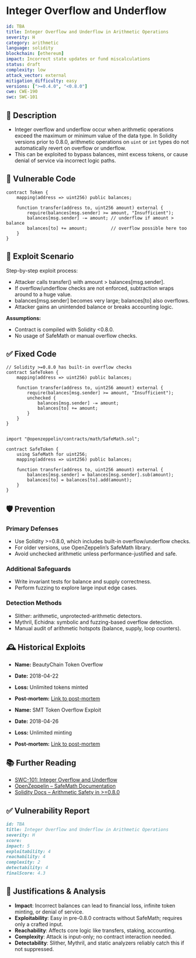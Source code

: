 # Integer Overflow and Underflow

```YAML
id: TBA
title: Integer Overflow and Underflow in Arithmetic Operations
severity: H
category: arithmetic
language: solidity
blockchain: [ethereum]
impact: Incorrect state updates or fund miscalculations
status: draft
complexity: low
attack_vector: external
mitigation_difficulty: easy
versions: [">=0.4.0", "<0.8.0"]
cwe: CWE-190
swc: SWC-101
```

## 📝 Description

- Integer overflow and underflow occur when arithmetic operations exceed the maximum or minimum value of the data type. In Solidity versions prior to 0.8.0, arithmetic operations on `uint` or `int` types do not automatically revert on overflow or underflow. 
- This can be exploited to bypass balances, mint excess tokens, or cause denial of service via incorrect logic paths.

## 🚨 Vulnerable Code

```solidity
contract Token {
    mapping(address => uint256) public balances;

    function transfer(address to, uint256 amount) external {
        require(balances[msg.sender] >= amount, "Insufficient");
        balances[msg.sender] -= amount; // underflow if amount > balance
        balances[to] += amount;         // overflow possible here too
    }
}
```
## 🧪 Exploit Scenario

Step-by-step exploit process:

- Attacker calls transfer() with amount > balances[msg.sender].
- If overflow/underflow checks are not enforced, subtraction wraps around to a huge value.
- balances[msg.sender] becomes very large; balances[to] also overflows.
- Attacker gains an unintended balance or breaks accounting logic.

**Assumptions:**

- Contract is compiled with Solidity <0.8.0.
- No usage of SafeMath or manual overflow checks.

## ✅ Fixed Code

```solidity
// Solidity >=0.8.0 has built-in overflow checks
contract SafeToken {
    mapping(address => uint256) public balances;

    function transfer(address to, uint256 amount) external {
        require(balances[msg.sender] >= amount, "Insufficient");
        unchecked {
            balances[msg.sender] -= amount;
            balances[to] += amount;
        }
    }
}
```

```solidity

import "@openzeppelin/contracts/math/SafeMath.sol";

contract SafeToken {
    using SafeMath for uint256;
    mapping(address => uint256) public balances;

    function transfer(address to, uint256 amount) external {
        balances[msg.sender] = balances[msg.sender].sub(amount);
        balances[to] = balances[to].add(amount);
    }
}
```

## 🛡️ Prevention

### Primary Defenses

- Use Solidity >=0.8.0, which includes built-in overflow/underflow checks.
- For older versions, use OpenZeppelin’s SafeMath library.
- Avoid unchecked arithmetic unless performance-justified and safe.

### Additional Safeguards

- Write invariant tests for balance and supply correctness.
- Perform fuzzing to explore large input edge cases.

### Detection Methods

- Slither: arithmetic, unprotected-arithmetic detectors.
- Mythril, Echidna: symbolic and fuzzing-based overflow detection.
- Manual audit of arithmetic hotspots (balance, supply, loop counters).

## 🕰️ Historical Exploits

- **Name:** BeautyChain Token Overflow 
- **Date:** 2018-04-22 
- **Loss:** Unlimited tokens minted 
- **Post-mortem:** [Link to post-mortem](https://medium.com/coinmonks/beautychain-bec-token-integer-overflow-vulnerability-cb15fcddb5df) 
  
 
- **Name:** SMT Token Overflow Exploit
- **Date:** 2018-04-26 
- **Loss:** Unlimited minting 
- **Post-mortem:** [Link to post-mortem](https://medium.com/coinmonks/smartmesh-smt-token-overflow-vulnerability-39d4d4c70772) 
  

## 📚 Further Reading

- [SWC-101: Integer Overflow and Underflow](https://swcregistry.io/docs/SWC-101) 
- [OpenZeppelin – SafeMath Documentation](https://docs.openzeppelin.com/contracts/2.x/api/math) 
- [Solidity Docs – Arithmetic Safety in >=0.8.0](https://docs.soliditylang.org/en/v0.8.0/control-structures.html#checked-or-unchecked-arithmetic) 


## ✅ Vulnerability Report
```markdown
id: TBA
title: Integer Overflow and Underflow in Arithmetic Operations
severity: H
score:
impact: 5         
exploitability: 4 
reachability: 4   
complexity: 2     
detectability: 4  
finalScore: 4.3
```

## 📄 Justifications & Analysis

- **Impact**: Incorrect balances can lead to financial loss, infinite token minting, or denial of service.
- **Exploitability**: Easy in pre-0.8.0 contracts without SafeMath; requires only a crafted input.
- **Reachability**: Affects core logic like transfers, staking, accounting.
- **Complexity**: Attack is input-only; no contract interaction needed.
- **Detectability**: Slither, Mythril, and static analyzers reliably catch this if not suppressed.
